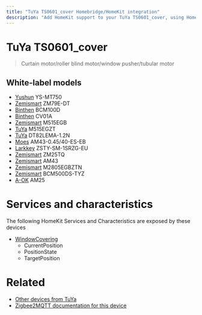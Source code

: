 ```yaml
---
title: "TuYa TS0601_cover Homebridge/HomeKit integration"
description: "Add HomeKit support to your TuYa TS0601_cover, using Homebridge, Zigbee2MQTT and homebridge-z2m."
---
```

<!---
This file has been GENERATED using src/docgen/docgen.ts
DO NOT EDIT THIS FILE MANUALLY!
-->
# TuYa TS0601_cover
> Curtain motor/roller blind motor/window pusher/tubular motor


## White-label models
* [Yushun](../index.md#yushun) YS-MT750
* [Zemismart](../index.md#zemismart) ZM79E-DT
* [Binthen](../index.md#binthen) BCM100D
* [Binthen](../index.md#binthen) CV01A
* [Zemismart](../index.md#zemismart) M515EGB
* [TuYa](../index.md#tuya) M515EGZT
* [TuYa](../index.md#tuya) DT82LEMA-1.2N
* [Moes](../index.md#moes) AM43-0.45/40-ES-EB
* [Larkkey](../index.md#larkkey) ZSTY-SM-1SRZG-EU
* [Zemismart](../index.md#zemismart) ZM25TQ
* [Zemismart](../index.md#zemismart) AM43
* [Zemismart](../index.md#zemismart) M2805EGBZTN
* [Zemismart](../index.md#zemismart) BCM500DS-TYZ
* [A-OK](../index.md#a-ok) AM25

# Services and characteristics
The following HomeKit Services and Characteristics are exposed by
these devices

* [WindowCovering](../../cover.md)
  * CurrentPosition
  * PositionState
  * TargetPosition


# Related
* [Other devices from TuYa](../index.md#tuya)
* [Zigbee2MQTT documentation for this device](https://www.zigbee2mqtt.io/devices/TS0601_cover.html)